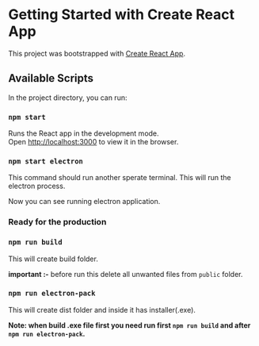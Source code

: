 # Getting Started with Create React App

This project was bootstrapped with [Create React App](https://github.com/facebook/create-react-app).

## Available Scripts

In the project directory, you can run:

### `npm start`

Runs the React app in the development mode.\
Open [http://localhost:3000](http://localhost:3000) to view it in the browser.

### `npm start electron`

This command should run another sperate terminal.
This will run the electron process.

Now you can see running electron application.

### Ready for the production
### `npm run build`
This will create build folder.

**important :-** before run this delete all unwanted files from `public` folder.

### `npm run electron-pack`
This will create dist folder and inside it has installer(.exe).

**Note: when build .exe file first you need run first `npm run build` and after `npm run electron-pack`.**
